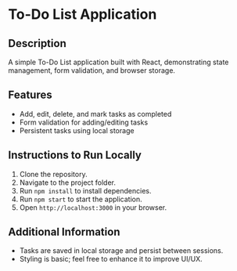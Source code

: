 # To-Do List Application

## Description

A simple To-Do List application built with React, demonstrating state management, form validation, and browser storage.

## Features

- Add, edit, delete, and mark tasks as completed
- Form validation for adding/editing tasks
- Persistent tasks using local storage

## Instructions to Run Locally

1. Clone the repository.
2. Navigate to the project folder.
3. Run `npm install` to install dependencies.
4. Run `npm start` to start the application.
5. Open `http://localhost:3000` in your browser.

## Additional Information

- Tasks are saved in local storage and persist between sessions.
- Styling is basic; feel free to enhance it to improve UI/UX.
